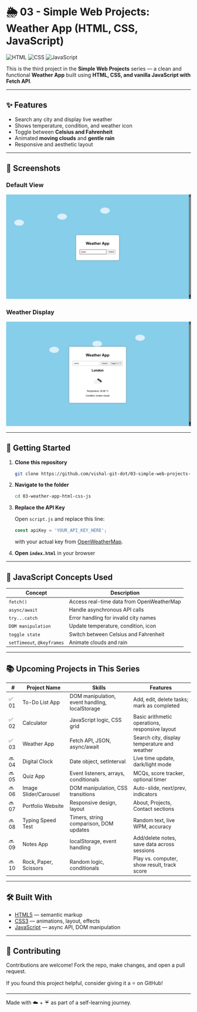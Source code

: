 # 🌦️ 03 - Simple Web Projects: Weather App (HTML, CSS, JavaScript)

![HTML](https://img.shields.io/badge/HTML5-orange?logo=html5)
![CSS](https://img.shields.io/badge/CSS3-blue?logo=css3)
![JavaScript](https://img.shields.io/badge/JavaScript-yellow?logo=javascript)

This is the third project in the **Simple Web Projects** series — a clean and functional **Weather App** built using **HTML, CSS, and vanilla JavaScript with Fetch API**.

---

## ✨ Features

- Search any city and display live weather
- Shows temperature, condition, and weather icon
- Toggle between **Celsius and Fahrenheit**
- Animated **moving clouds** and **gentle rain**
- Responsive and aesthetic layout

---

## 📸 Screenshots

### Default View
![screenshot default](assets/Screenshot-1.png)

### Weather Display
![screenshot weather](assets/Screenshot-2.png)

---

## 🚀 Getting Started

1. **Clone this repository**
   ```bash
   git clone https://github.com/vishal-git-dot/03-simple-web-projects-html-css-js.git
   ```

2. **Navigate to the folder**
   ```bash
   cd 03-weather-app-html-css-js
   ```

3. **Replace the API Key**

   Open `script.js` and replace this line:
   ```javascript
   const apiKey = 'YOUR_API_KEY_HERE';
   ```
   with your actual key from [OpenWeatherMap](https://openweathermap.org/api).

4. **Open `index.html`** in your browser

---

## 🧠 JavaScript Concepts Used

| Concept              | Description                                       |
|----------------------|---------------------------------------------------|
| `fetch()`            | Access real-time data from OpenWeatherMap         |
| `async/await`        | Handle asynchronous API calls                     |
| `try...catch`        | Error handling for invalid city names             |
| `DOM manipulation`   | Update temperature, condition, icon               |
| `toggle state`       | Switch between Celsius and Fahrenheit             |
| `setTimeout`, `@keyframes` | Animate clouds and rain                    |

---

## 📚 Upcoming Projects in This Series

| #   | Project Name              | Skills                                   | Features                                               |
|-----|---------------------------|------------------------------------------|--------------------------------------------------------|
| ✅ 01 | To-Do List App          | DOM manipulation, event handling, localStorage | Add, edit, delete tasks; mark as completed         |
| ✅ 02 | Calculator              | JavaScript logic, CSS grid               | Basic arithmetic operations, responsive layout         |
| ✅ 03 | Weather App             | Fetch API, JSON, async/await             | Search city, display temperature and weather           |
| 🔜 04 | Digital Clock           | Date object, setInterval                 | Live time update, dark/light mode                     |
| 🔜 05 | Quiz App                | Event listeners, arrays, conditionals    | MCQs, score tracker, optional timer                    |
| 🔜 06 | Image Slider/Carousel   | DOM manipulation, CSS transitions        | Auto-slide, next/prev, indicators                      |
| 🔜 07 | Portfolio Website       | Responsive design, layout                | About, Projects, Contact sections                      |
| 🔜 08 | Typing Speed Test       | Timers, string comparison, DOM updates   | Random text, live WPM, accuracy                        |
| 🔜 09 | Notes App               | localStorage, event handling             | Add/delete notes, save data across sessions            |
| 🔜 10 | Rock, Paper, Scissors   | Random logic, conditionals               | Play vs. computer, show result, track score            |

---

## 🛠️ Built With

- [HTML5](https://developer.mozilla.org/en-US/docs/Web/Guide/HTML/HTML5) — semantic markup  
- [CSS3](https://developer.mozilla.org/en-US/docs/Web/CSS) — animations, layout, effects  
- [JavaScript](https://developer.mozilla.org/en-US/docs/Web/JavaScript) — async API, DOM manipulation  

---

## 🤝 Contributing

Contributions are welcome! Fork the repo, make changes, and open a pull request.

If you found this project helpful, consider giving it a ⭐ on GitHub!

---

Made with ☁️ + ☔ as part of a self-learning journey.
